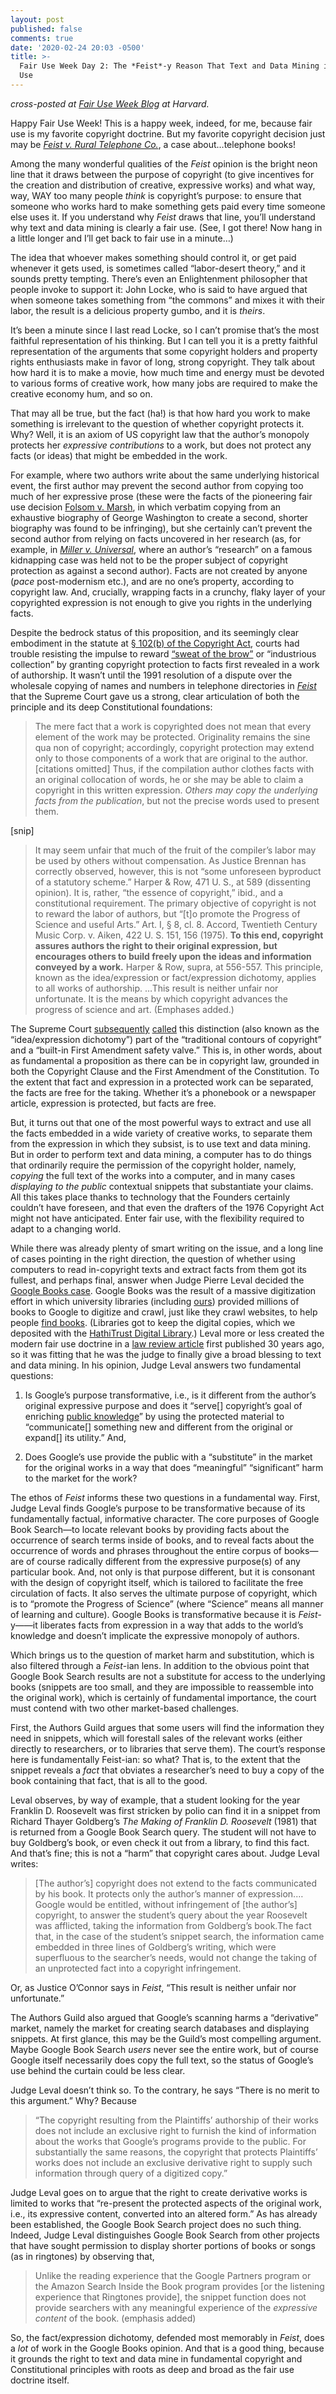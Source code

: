 ```yaml
---
layout: post
published: false
comments: true
date: '2020-02-24 20:03 -0500'
title: >-
  Fair Use Week Day 2: The *Feist*-y Reason That Text and Data Mining is Fair
  Use
---
```

*cross-posted at [Fair Use Week Blog](http://fairuseweek.org) at Harvard.*

Happy Fair Use Week! This is a happy week, indeed, for me, because fair use is my favorite copyright doctrine. But my favorite copyright decision just may be *[Feist v. Rural Telephone Co.](https://en.wikipedia.org/wiki/Feist_Publications,_Inc.,_v._Rural_Telephone_Service_Co)*, a case about…telephone books! 

Among the many wonderful qualities of the *Feist* opinion is the bright neon line that it draws between the purpose of copyright (to give incentives for the creation and distribution of creative, expressive works) and what way, way, WAY too many people *think* is copyright’s purpose: to ensure that someone who works hard to make something gets paid every time someone else uses it. If you understand why *Feist* draws that line, you’ll understand why text and data mining is clearly a fair use. (See, I got there! Now hang in a little longer and I’ll get back to fair use in a minute…)

The idea that whoever makes something should control it, or get paid whenever it gets used, is sometimes called “labor-desert theory,” and it sounds pretty tempting. There’s even an Enlightenment philosopher that people invoke to support it: John Locke, who is said to have argued that when someone takes something from “the commons” and mixes it with their labor, the result is a delicious property gumbo, and it is *theirs*. 

It’s been a minute since I last read Locke, so I can’t promise that’s the most faithful representation of his thinking. But I can tell you it is a pretty faithful representation of the arguments that some copyright holders and property rights enthusiasts make in favor of long, strong copyright. They talk about how hard it is to make a movie, how much time and energy must be devoted to various forms of creative work, how many jobs are required to make the creative economy hum, and so on. 

That may all be true, but the fact (ha!) is that how hard you work to make something is irrelevant to the question of whether copyright protects it. Why? Well, it is an axiom of US copyright law that the author’s monopoly protects her *expressive contributions* to a work, but does not protect any facts (or ideas) that might be embedded in the work. 

For example, where two authors write about the same underlying historical event, the first author may prevent the second author from copying too much of her expressive prose (these were the facts of the pioneering fair use decision [Folsom v. Marsh](https://en.wikipedia.org/wiki/Folsom_v._Marsh), in which verbatim copying from an exhaustive biography of George Washington to create a second, shorter biography was found to be infringing), but she certainly can’t prevent the second author from relying on facts uncovered in her research (as, for example, in *[Miller v. Universal](https://en.wikipedia.org/wiki/Miller_v._Universal_City_Studios,_Inc)*, where an author’s “research” on a famous kidnapping case was held not to be the proper subject of copyright protection as against a second author). Facts are not created by anyone (*pace* post-modernism etc.), and are no one’s property, according to copyright law. And, crucially, wrapping facts in a crunchy, flaky layer of your copyrighted expression is not enough to give you rights in the underlying facts.

Despite the bedrock status of this proposition, and its seemingly clear embodiment in the statute at [§ 102(b) of the Copyright Act](https://www.law.cornell.edu/uscode/text/17/102), courts had trouble resisting the impulse to reward [“sweat of the brow”](https://en.wikipedia.org/wiki/Sweat_of_the_brow) or “industrious collection” by granting copyright protection to facts first revealed in a work of authorship. It wasn’t until the 1991 resolution of a dispute over the wholesale copying of names and numbers in telephone directories in *[Feist](https://scholar.google.com/scholar_case?case=1195336269698056315&hl=en&as_sdt=6&as_vis=1&oi=scholarr)* that the Supreme Court gave us a strong, clear articulation of both the principle and its deep Constitutional foundations:

> The mere fact that a work is copyrighted does not mean that every element of the work may be protected. Originality remains the sine qua non of copyright; accordingly, copyright protection may extend only to those components of a work that are original to the author. [citations omitted] Thus, if the compilation author clothes facts with an original collocation of words, he or she may be able to claim a copyright in this written expression. *Others may copy the underlying facts from the publication*, but not the precise words used to present them.

[snip]

> It may seem unfair that much of the fruit of the compiler’s labor may be used by others without compensation. As Justice Brennan has correctly observed, however, this is not “some unforeseen byproduct of a statutory scheme.” Harper & Row, 471 U. S., at 589 (dissenting opinion). It is, rather, “the essence of copyright,” ibid., and a constitutional requirement. The primary objective of copyright is not to reward the labor of authors, but “[t]o promote the Progress of Science and useful Arts.” Art. I, § 8, cl. 8. Accord, Twentieth Century Music Corp. v. Aiken, 422 U. S. 151, 156 (1975). **To this end, copyright assures authors the right to their original expression, but encourages others to build freely upon the ideas and information conveyed by a work.** Harper & Row, supra, at 556-557. This principle, known as the idea/expression or fact/expression dichotomy, applies to all works of authorship. …This result is neither unfair nor unfortunate. It is the means by which copyright advances the progress of science and art.
(Emphases added.)

The Supreme Court [subsequently](https://scholar.google.com/scholar_case?case=12147684852241107557&hl=en&as_sdt=6&as_vis=1&oi=scholarr) [called](https://scholar.google.com/scholar_case?q=Golan+v+holder&hl=en&as_sdt=20000006&as_vis=1&case=3239612723066820072&scilh=0) this distinction (also known as the “idea/expression dichotomy”) part of the “traditional contours of copyright” and a “built-in First Amendment safety valve.” This is, in other words, about as fundamental a proposition as there can be in copyright law, grounded in both the Copyright Clause and the First Amendment of the Constitution. To the extent that fact and expression in a protected work can be separated, the facts are free for the taking. Whether it’s a phonebook or a newspaper article, expression is protected, but facts are free.

But, it turns out that one of the most powerful ways to extract and use all the facts embedded in a wide variety of creative works, to separate them from the expression in which they subsist, is to use text and data mining. But in order to perform text and data mining, a computer has to do things that ordinarily require the permission of the copyright holder, namely, *copying* the full text of the works into a computer, and in many cases *displaying to the public* contextual snippets that substantiate your claims. All this takes place thanks to technology that the Founders certainly couldn’t have foreseen, and that even the drafters of the 1976 Copyright Act might not have anticipated. Enter fair use, with the flexibility required to adapt to a changing world.

While there was already plenty of smart writing on the issue, and a long line of cases pointing in the right direction, the question of whether using computers to read in-copyright texts and extract facts from them got its fullest, and perhaps final, answer when Judge Pierre Leval decided the [Google Books case](https://en.wikipedia.org/wiki/Authors_Guild,_Inc._v._Google,_Inc). Google Books was the result of a massive digitization effort in which university libraries (including [ours](https://news.virginia.edu/content/uva-library-joins-google-books-library-project)) provided millions of books to Google to digitize and crawl, just like they crawl websites, to help people [find books](https://books.google.com). (Libraries got to keep the digital copies, which we deposited with the [HathiTrust Digital Library](https://hathitrust.org).) Leval more or less created the modern fair use doctrine in a [law review article](https://en.wikipedia.org/wiki/Toward_a_Fair_Use_Standard) first published 30 years ago, so it was fitting that he was the judge to finally give a broad blessing to text and data mining. In his opinion, Judge Leval answers two fundamental questions: 

1. Is Google’s purpose transformative, i.e., is it different from the author’s original expressive purpose and does it “serve[] copyright’s goal of enriching [public knowledge](http://publicknowledge.org)” by using the protected material to “communicate[] something new and different from the original or expand[] its utility.” And,

2. Does Google’s use provide the public with a “substitute” in the market for the original works in a way that does “meaningful” “significant” harm to the market for the work?

The ethos of *Feist* informs these two questions in a fundamental way. First, Judge Leval finds Google’s purpose to be transformative because of its fundamentally factual, informative character. The core purposes of Google Book Search—to locate relevant books by providing facts about the occurrence of search terms inside of books, and to reveal facts about the occurrence of words and phrases throughout the entire corpus of books—are of course radically different from the expressive purpose(s) of any particular book. And, not only is that purpose different, but it is consonant with the design of copyright itself, which is tailored to facilitate the free circulation of facts. It also serves the ultimate purpose of copyright, which is to “promote the Progress of Science” (where “Science” means all manner of learning and culture). Google Books is transformative because it is *Feist*-y——it liberates facts from expression in a way that adds to the world’s knowledge and doesn’t implicate the expressive monopoly of authors. 

Which brings us to the question of market harm and substitution, which is also filtered through a *Feist*-ian lens. In addition to the obvious point that Google Book Search results are not a substitute for access to the underlying books (snippets are too small, and they are impossible to reassemble into the original work), which is certainly of fundamental importance, the court must contend with two other market-based challenges. 

First, the Authors Guild argues that some users will find the information they need in snippets, which will forestall sales of the relevant works (either directly to researchers, or to libraries that serve them). The court’s response here is fundamentally Feist-ian: so what? That is, to the extent that the snippet reveals a *fact* that obviates a researcher’s need to buy a copy of the book containing that fact, that is all to the good. 

Leval observes, by way of example, that a student looking for the year Franklin D. Roosevelt was first stricken by polio can find it in a snippet from Richard Thayer Goldberg’s *The Making of Franklin D. Roosevelt* (1981) that is returned from a Google Book Search query. The student will not have to buy Goldberg’s book, or even check it out from a library, to find this fact. And that’s fine; this is not a “harm” that copyright cares about. Judge Leval writes:

> [The author’s] copyright does not extend to the facts communicated by his book. It protects only the author’s manner of expression.… Google would be entitled, without infringement of [the author’s] copyright, to answer the student’s query about the year Roosevelt was afflicted, taking the information from Goldberg’s book.The fact that, in the case of the student’s snippet search, the information came embedded in three lines of Goldberg’s writing, which were superfluous to the searcher’s needs, would not change the taking of an unprotected fact into a copyright infringement.

Or, as Justice O’Connor says in *Feist*, “This result is neither unfair nor unfortunate.” 

The Authors Guild also argued that Google’s scanning harms a “derivative” market, namely the market for creating search databases and displaying snippets. At first glance, this may be the Guild’s most compelling argument. Maybe Google Book Search *users* never see the entire work, but of course Google itself necessarily does copy the full text, so the status of Google’s use behind the curtain could be less clear. 

Judge Leval doesn’t think so. To the contrary, he says “There is no merit to this argument.” Why? Because 

> “The copyright resulting from the Plaintiffs’ authorship of their works does not include an exclusive right to furnish the kind of information about the works that Google’s programs provide to the public. For substantially the same reasons, the copyright that protects Plaintiffs’ works does not include an exclusive derivative right to supply such information through query of a digitized copy.” 

Judge Leval goes on to argue that the right to create derivative works is limited to works that “re-present the protected aspects of the original work, i.e., its expressive content, converted into an altered form.” As has already been established, the Google Book Search project does no such thing. Indeed, Judge Leval distinguishes Google Book Search from other projects that have sought permission to display shorter portions of books or songs (as in ringtones) by observing that, 

> Unlike the reading experience that the Google Partners program or the Amazon Search Inside the Book program provides [or the listening experience that Ringtones provide], the snippet function does not provide searchers with any meaningful experience of the *expressive content* of the book.  (emphasis added)

So, the fact/expression dichotomy, defended most memorably in *Feist*, does a *lot* of work in the Google Books opinion. And that is a good thing, because it grounds the right to text and data mine in fundamental copyright and Constitutional principles with roots as deep and broad as the fair use doctrine itself. 

